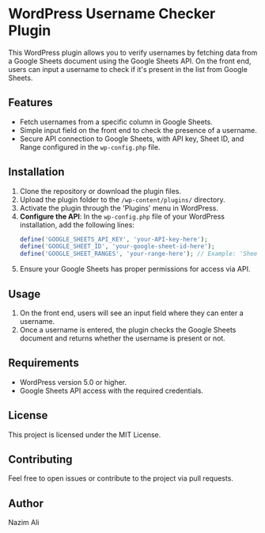 # WordPress Username Checker Plugin

This WordPress plugin allows you to verify usernames by fetching data from a Google Sheets document using the Google Sheets API. On the front end, users can input a username to check if it's present in the list from Google Sheets.

## Features
- Fetch usernames from a specific column in Google Sheets.
- Simple input field on the front end to check the presence of a username.
- Secure API connection to Google Sheets, with API key, Sheet ID, and Range configured in the `wp-config.php` file.

## Installation
1. Clone the repository or download the plugin files.
2. Upload the plugin folder to the `/wp-content/plugins/` directory.
3. Activate the plugin through the 'Plugins' menu in WordPress.
4. **Configure the API**: In the `wp-config.php` file of your WordPress installation, add the following lines:
    ```php
    define('GOOGLE_SHEETS_API_KEY', 'your-API-key-here');
    define('GOOGLE_SHEET_ID', 'your-google-sheet-id-here');
    define('GOOGLE_SHEET_RANGES', 'your-range-here'); // Example: 'Sheet1!A1:A100'
    ```
5. Ensure your Google Sheets has proper permissions for access via API.

## Usage
1. On the front end, users will see an input field where they can enter a username.
2. Once a username is entered, the plugin checks the Google Sheets document and returns whether the username is present or not.

## Requirements
- WordPress version 5.0 or higher.
- Google Sheets API access with the required credentials.

## License
This project is licensed under the MIT License.

## Contributing
Feel free to open issues or contribute to the project via pull requests.

## Author
Nazim Ali
